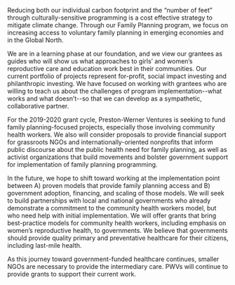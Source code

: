 Reducing both our individual carbon footprint and the “number of feet” through culturally-sensitive programming is a cost effective strategy to mitigate climate change. Through our Family Planning program, we focus on increasing access to voluntary family planning in emerging economies and in the Global North.

We are in a learning phase at our foundation, and we view our grantees as guides who will show us what approaches to girls’ and women’s reproductive care and education work best in their communities. Our current portfolio of projects represent for-profit, social impact investing and philanthropic investing. We have focused on working with grantees who are willing to teach us about the challenges of program implementation--what works and what doesn’t--so that we can develop as a sympathetic, collaborative partner.

For the 2019-2020 grant cycle, Preston-Werner Ventures is seeking to fund family planning-focused projects, especially those involving community health workers. We also will consider proposals to provide financial support for grassroots NGOs and internationally-oriented nonprofits that inform public discourse about the public health need for family planning, as well as activist organizations that build movements and bolster government support for implementation of family planning programming.

In the future, we hope to shift toward working at the implementation point between A) proven models that provide family planning access and B) government adoption, financing, and scaling of those models. We will seek to build partnerships with local and national governments who already demonstrate a commitment to the community health workers model, but who need help with initial implementation. We will offer grants that bring best-practice models for community health workers, including emphasis on women’s reproductive health, to governments. We believe that governments should provide quality primary and preventative healthcare for their citizens, including last-mile health.

As this journey toward government-funded healthcare continues, smaller NGOs are necessary to provide the intermediary care. PWVs will continue to provide grants to support their current work.

